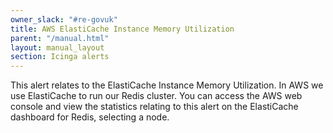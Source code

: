 ```yaml
---
owner_slack: "#re-govuk"
title: AWS ElastiCache Instance Memory Utilization
parent: "/manual.html"
layout: manual_layout
section: Icinga alerts
---
```


This alert relates to the ElastiCache Instance Memory Utilization. In AWS we
use ElastiCache to run our Redis cluster. You can access the AWS web console
and view the statistics relating to this alert on the ElastiCache dashboard for
Redis, selecting a node.
